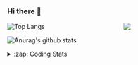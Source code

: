 ### Hi there 👋

<!--
**tao8687/tao8687** is a ✨ _special_ ✨ repository because its `README.md` (this file) appears on your GitHub profile.

Here are some ideas to get you started:

- 🔭 I’m currently working on ...
- 🌱 I’m currently learning ...
- 👯 I’m looking to collaborate on ...
- 🤔 I’m looking for help with ...
- 💬 Ask me about ...
- 📫 How to reach me: ...
- 😄 Pronouns: ...
- ⚡ Fun fact: ...
-->

<img align='right' src="https://media.giphy.com/media/M9gbBd9nbDrOTu1Mqx/giphy.gif" width="240">

  
![Top Langs](https://github-readme-stats.vercel.app/api/top-langs/?username=tao8687&layout=compact&title_color=23238E&text_color=A67D3D)

![Anurag's github stats](https://github-readme-stats.vercel.app/api?username=tao8687&show_icons=true&&text_color=A67D3D&title_color=23238E&show_icons=false&count_private=true&hide=stars)

<details>
  <summary>:zap: Coding Stats</summary>
  <br>
    
<!--START_SECTION:waka-->
![Code Time](http://img.shields.io/badge/Code%20Time-2%2C176%20hrs%2058%20mins-blue)

![Profile Views](http://img.shields.io/badge/Profile%20Views-0-blue)

**🐱 My GitHub Data** 

> 📦 1.5 MB Used in GitHub's Storage 
 > 
> 🏆 291 Contributions in the Year 2025
 > 
> 🚫 Not Opted to Hire
 > 
> 📜 63 Public Repositories 
 > 
> 🔑 24 Private Repositories 
 > 
**I'm an Early 🐤** 

```text
🌞 Morning                1893 commits        ██████████████████████░░░   89.97 % 
🌆 Daytime                88 commits          █░░░░░░░░░░░░░░░░░░░░░░░░   04.18 % 
🌃 Evening                119 commits         █░░░░░░░░░░░░░░░░░░░░░░░░   05.66 % 
🌙 Night                  4 commits           ░░░░░░░░░░░░░░░░░░░░░░░░░   00.19 % 
```
📅 **I'm Most Productive on Wednesday** 

```text
Monday                   302 commits         ████░░░░░░░░░░░░░░░░░░░░░   14.35 % 
Tuesday                  287 commits         ███░░░░░░░░░░░░░░░░░░░░░░   13.64 % 
Wednesday                357 commits         ████░░░░░░░░░░░░░░░░░░░░░   16.97 % 
Thursday                 283 commits         ███░░░░░░░░░░░░░░░░░░░░░░   13.45 % 
Friday                   299 commits         ████░░░░░░░░░░░░░░░░░░░░░   14.21 % 
Saturday                 293 commits         ███░░░░░░░░░░░░░░░░░░░░░░   13.93 % 
Sunday                   283 commits         ███░░░░░░░░░░░░░░░░░░░░░░   13.45 % 
```


📊 **This Week I Spent My Time On** 

```text
🕑︎ Time Zone: Asia/Shanghai

💬 Programming Languages: 
Bash                     28 mins             █████████░░░░░░░░░░░░░░░░   37.77 % 
Markdown                 19 mins             ███████░░░░░░░░░░░░░░░░░░   26.44 % 
YAML                     8 mins              ███░░░░░░░░░░░░░░░░░░░░░░   11.56 % 
Python                   6 mins              ██░░░░░░░░░░░░░░░░░░░░░░░   09.04 % 
Other                    6 mins              ██░░░░░░░░░░░░░░░░░░░░░░░   08.48 % 

🔥 Editors: 
VS Code                  1 hr 15 mins        █████████████████████████   100.00 % 

🐱‍💻 Projects: 
transitive               47 mins             ████████████████░░░░░░░░░   62.91 % 
src                      18 mins             ██████░░░░░░░░░░░░░░░░░░░   24.00 % 
BossMatchJobHunter       6 mins              ██░░░░░░░░░░░░░░░░░░░░░░░   09.04 % 
transact                 2 mins              █░░░░░░░░░░░░░░░░░░░░░░░░   03.28 % 
yunji                    0 secs              ░░░░░░░░░░░░░░░░░░░░░░░░░   00.77 % 

💻 Operating System: 
Linux                    1 hr 15 mins        █████████████████████████   100.00 % 
```

**I Mostly Code in C++** 

```text
C++                      10 repos            ████████░░░░░░░░░░░░░░░░░   32.26 % 
Python                   8 repos             ██████░░░░░░░░░░░░░░░░░░░   25.81 % 
JavaScript               2 repos             ██░░░░░░░░░░░░░░░░░░░░░░░   06.45 % 
Batchfile                1 repo              █░░░░░░░░░░░░░░░░░░░░░░░░   03.23 % 
HTML                     1 repo              █░░░░░░░░░░░░░░░░░░░░░░░░   03.23 % 
```



**Timeline**

![Lines of Code chart](https://raw.githubusercontent.com/tao8687/tao8687/master/assets/bar_graph.png)


 Last Updated on 18/10/2025 01:42:35 UTC
<!--END_SECTION:waka-->
</details>
